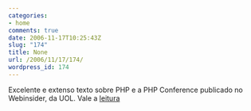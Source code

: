 ```yaml
---
categories:
- home
comments: true
date: 2006-11-17T10:25:43Z
slug: "174"
title: None
url: /2006/11/17/174/
wordpress_id: 174
---
```


Excelente e extenso texto sobre PHP e a PHP Conference publicado no Webinsider, da UOL. Vale a [leitura](http://webinsider.uol.com.br/index.php/2006/11/16/evento-mostra-os-avancos-do-mundo-php-no-brasil/)
